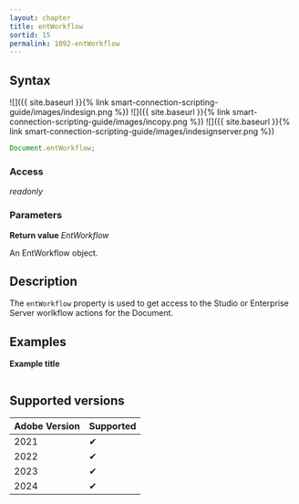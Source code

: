 ```yaml
---
layout: chapter
title: entWorkflow
sortid: 15
permalink: 1092-entWorkflow
---
```


## Syntax

![]({{ site.baseurl }}{% link smart-connection-scripting-guide/images/indesign.png %}) ![]({{ site.baseurl }}{% link smart-connection-scripting-guide/images/incopy.png %}) ![]({{ site.baseurl }}{% link smart-connection-scripting-guide/images/indesignserver.png %})

```javascript
Document.entWorkflow;
```

### Access

_readonly_

### Parameters

**Return value** _EntWorkflow_

An EntWorkflow object.

## Description

The `entWorkflow` property is used to get access to the Studio or Enterprise Server worlkflow actions for the Document.

## Examples

**Example title**

```javascript

```

## Supported versions

| Adobe Version | Supported |
| ------------- | --------- |
| 2021          | ✔         |
| 2022          | ✔         |
| 2023          | ✔         |
| 2024          | ✔         |
